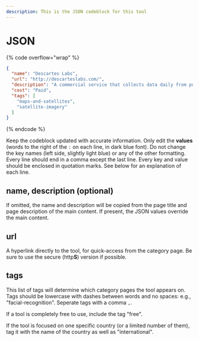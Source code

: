 ```yaml
---
description: This is the JSON codeblock for this tool
---
```


# JSON

{% code overflow="wrap" %}
```json
{
  "name": "Descartes Labs",
  "url": "http://descarteslabs.com/",
  "description": "A commercial service that collects data daily from public and commercial imagery providers. Will help journalists. “We do not charge for these requests, only ask that they are credited,” as mentioned on GIJN.",
  "cost": "Paid",
  "tags": [
    "maps-and-satellites",
    "satellite-imagery"
  ]
}
```
{% endcode %}

Keep the codeblock updated with accurate information. Only edit the **values** (words to the right of the `:` on each line, in dark blue font). Do not change the key names (left side, slightly light blue) or any of the other formatting. Every line should end in a comma except the last line. Every key and value should be enclosed in quotation marks. See below for an explanation of each line.&#x20;

## name, description (optional)

If omitted, the name and description will be copied from the page title and page description of the main content. If present, the JSON values override the main content.

## url

A hyperlink directly to the tool, for quick-access from the category page. Be sure to use the secure (http**S**) version if possible.

## tags

This list of tags will determine which category pages the tool appears on. Tags should be lowercase with dashes between words and no spaces: e.g., "facial-recognition". Seperate tags with a comma `,`.

If a tool is completely free to use, include the tag "free".

If the tool is focused on one specific country (or a limited number of them), tag it with the name of the country as well as "international".

